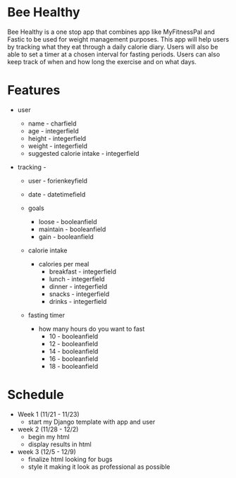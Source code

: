 ﻿ # Bee Healthy

 Bee Healthy is a one stop app that combines app like MyFitnessPal and Fastic to be used for weight management purposes. 
 This app will help users by tracking what they eat through a daily calorie diary. 
 Users will also be able to set a timer at a chosen interval for fasting periods. 
 Users can also keep track of when and how long the exercise and on what days. 



# Features 
- user
    - name - charfield
    - age - integerfield
    - height  - integerfield
    - weight  - integerfield  
    - suggested calorie intake  - integerfield


- tracking - 
    - user - forienkeyfield
    - date - datetimefield
    - goals 
        - loose - booleanfield
        - maintain - booleanfield
        - gain - booleanfield

    - calorie intake
        - calories per meal 
            - breakfast - integerfield
            - lunch - integerfield
            - dinner  - integerfield
            - snacks - integerfield
            - drinks - integerfield

    - fasting timer 
        - how many hours do you want to fast 
            - 10 - booleanfield
            - 12 - booleanfield
            - 14 - booleanfield
            - 16 - booleanfield
            - 18 - booleanfield

# Schedule

- Week 1 (11/21 - 11/23)
    - start my Django template with app and user 
- week 2 (11/28 - 12/2)
    - begin my html 
    - display results in html 
- week 3 (12/5 - 12/9)
    - finalize html looking for bugs
    - style it making it look as professional as possible 
